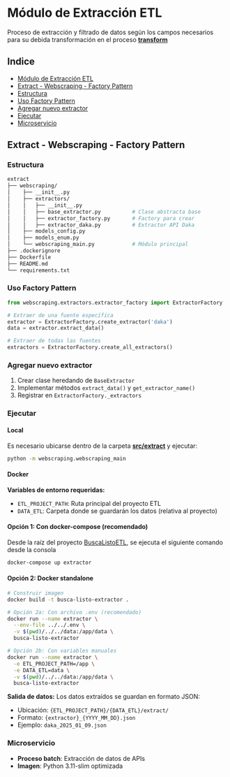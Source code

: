 # Módulo de Extracción ETL

Proceso de extracción y filtrado de datos según los campos necesarios para su debida transformación en el proceso **[transform](/transform/)**

## Indice

- [Módulo de Extracción ETL](#módulo-de-extracción-etl)
- [Extract - Webscraping - Factory Pattern](#extract---webscraping---factory-pattern)
- [Estructura](#estructura)
- [Uso Factory Pattern](#uso-factory-pattern)
- [Agregar nuevo extractor](#agregar-nuevo-extractor)
- [Ejecutar](#ejecutar)
- [Microservicio](#microservicio)

## Extract - Webscraping - Factory Pattern

### Estructura

```bash
extract
├── webscraping/
│    ├── __init__.py
│    ├── extractors/
│    │   ├── __init__.py      
│    │   ├── base_extractor.py          # Clase abstracta base
│    │   ├── extractor_factory.py       # Factory para crear 
│    │   ├── extractor_daka.py          # Extractor API Daka
│    ├── models_config.py               
│    ├── models_enum.py                 
│    └── webscraping_main.py            # Módulo principal
├── .dockerignore
├── Dockerfile
├── README.md
└── requirements.txt
```

### Uso Factory Pattern

```python
from webscraping.extractors.extractor_factory import ExtractorFactory

# Extraer de una fuente específica
extractor = ExtractorFactory.create_extractor('daka')
data = extractor.extract_data()

# Extraer de todas las fuentes
extractors = ExtractorFactory.create_all_extractors()
```

### Agregar nuevo extractor

1. Crear clase heredando de `BaseExtractor`
2. Implementar métodos `extract_data()` y `get_extractor_name()`
3. Registrar en `ExtractorFactory._extractors`

### Ejecutar

#### Local

Es necesario ubicarse dentro de la carpeta **[src/extract](/src/extract)** y ejecutar:

```bash
python -m webscraping.webscraping_main
```

#### Docker

**Variables de entorno requeridas:**

- `ETL_PROJECT_PATH`: Ruta principal del proyecto ETL
- `DATA_ETL`: Carpeta donde se guardarán los datos (relativa al proyecto)

#### **Opción 1: Con docker-compose (recomendado)**

Desde la raíz del proyecto [BuscaListoETL](/), se ejecuta el siguiente comando desde la consola

```bash
docker-compose up extractor
```

#### **Opción 2: Docker standalone**

```bash
# Construir imagen
docker build -t busca-listo-extractor .

# Opción 2a: Con archivo .env (recomendado)
docker run --name extractor \
  --env-file ../../.env \
  -v $(pwd)/../../data:/app/data \
  busca-listo-extractor

# Opción 2b: Con variables manuales
docker run --name extractor \
  -e ETL_PROJECT_PATH=/app \
  -e DATA_ETL=data \
  -v $(pwd)/../../data:/app/data \
  busca-listo-extractor
```

**Salida de datos:**
Los datos extraídos se guardan en formato JSON:

- Ubicación: `{ETL_PROJECT_PATH}/{DATA_ETL}/extract/`
- Formato: `{extractor}_{YYYY_MM_DD}.json`
- Ejemplo: `daka_2025_01_09.json`

### Microservicio

- **Proceso batch**: Extracción de datos de APIs
- **Imagen**: Python 3.11-slim optimizada
